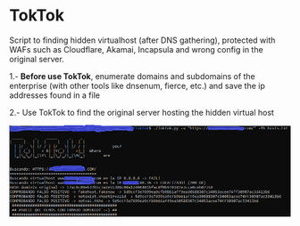 # TokTok
Script to finding hidden virtualhost (after DNS gathering), protected with WAFs such as Cloudflare, Akamai, Incapsula and wrong config in the original server.

1.- **Before use TokTok**, enumerate domains and subdomains of the enterprise (with other tools like dnsenum, fierce, etc.) and save the ip addresses found in a file

2.- Use TokTok to find the original server hosting the hidden virtual host

![Screenshot](toktok.png) 
